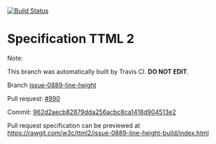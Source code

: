 [![Build Status](https://travis-ci.org/w3c/ttml2.svg?branch=issue-0889-line-height)](https://travis-ci.org/w3c/ttml2)


# Specification TTML 2


Note:


This branch was automatically built by Travis CI. <b>DO NOT EDIT</b>.


 Branch [issue-0889-line-height](https://github.com/w3c/ttml2/tree/issue-0889-line-height)


 Pull request: [#890](https://github.com/w3c/ttml2/pull/890)


 Commit: [962d2aecb82879dda256acbc8ca1418d904513e2](https://github.com/w3c/ttml2/commit/962d2aecb82879dda256acbc8ca1418d904513e2)

Pull request specification can be previewed at https://rawgit.com/w3c/ttml2/issue-0889-line-height-build/index.html



